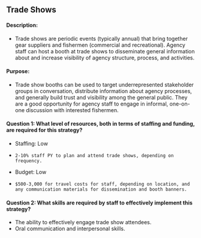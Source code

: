 ## Trade Shows
#### Description: 
-  Trade shows are periodic events (typically annual) that bring together gear suppliers and fishermen (commercial and recreational). Agency staff can host a booth at trade shows to disseminate general information about and increase visibility of agency structure, process, and activities.

#### Purpose:
-   Trade show booths can be used to target underrepresented stakeholder groups in conversation, distribute information about agency processes, and generally build trust and visibility among the general public. They are a good opportunity for agency staff to engage in informal, one-on-one discussion with interested fishermen.

#### Question 1: What level of resources, both in terms of staffing and funding, are required for this strategy?
-	Staffing: Low
  - 	2-10% staff PY to plan and attend trade shows, depending on frequency.
-	Budget: Low
  - 	$500-3,000 for travel costs for staff, depending on location, and any communication materials for dissemination and booth banners.


#### Question 2: What skills are required by staff to effectively implement this strategy?
-	The ability to effectively engage trade show attendees.
-	Oral communication and interpersonal skills.


